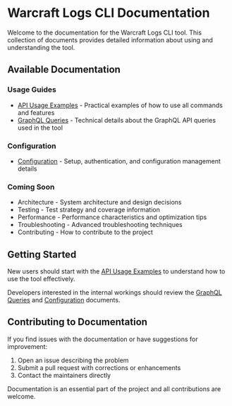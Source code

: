 # Warcraft Logs CLI Documentation

Welcome to the documentation for the Warcraft Logs CLI tool. This collection of documents provides detailed information about using and understanding the tool.

## Available Documentation

### Usage Guides
- [API Usage Examples](api_usage_examples.md) - Practical examples of how to use all commands and features
- [GraphQL Queries](graphql_queries.md) - Technical details about the GraphQL API queries used in the tool

### Configuration
- [Configuration](configuration.md) - Setup, authentication, and configuration management details

### Coming Soon
- Architecture - System architecture and design decisions
- Testing - Test strategy and coverage information
- Performance - Performance characteristics and optimization tips
- Troubleshooting - Advanced troubleshooting techniques
- Contributing - How to contribute to the project

## Getting Started

New users should start with the [API Usage Examples](api_usage_examples.md) to understand how to use the tool effectively.

Developers interested in the internal workings should review the [GraphQL Queries](graphql_queries.md) and [Configuration](configuration.md) documents.

## Contributing to Documentation

If you find issues with the documentation or have suggestions for improvement:
1. Open an issue describing the problem
2. Submit a pull request with corrections or enhancements
3. Contact the maintainers directly

Documentation is an essential part of the project and all contributions are welcome.